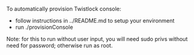 To automatically provision Twistlock console: 
  - follow instructions in ../README.md to setup your environment
  - run ./provisionConsole


Note: for this to run without user input, you will need sudo privs without 
      need for password; otherwise run as root.




